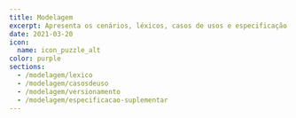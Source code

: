 ```yaml
---
title: Modelagem
excerpt: Apresenta os cenários, léxicos, casos de usos e especificação suplementar do projeto.
date: 2021-03-20
icon:
  name: icon_puzzle_alt
color: purple
sections:
  - /modelagem/lexico
  - /modelagem/casosdeuso
  - /modelagem/versionamento
  - /modelagem/especificacao-suplementar
---
```

